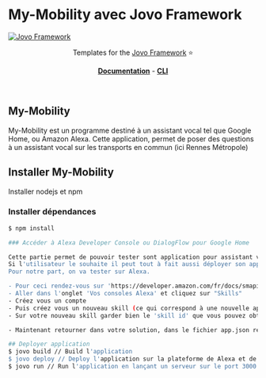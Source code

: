 # My-Mobility avec Jovo Framework

[![Jovo Framework](https://www.jovo.tech/img/github-logo.png)](https://www.jovo.tech)

<p align="center">Templates for the <a href="https://github.com/jovotech/jovo-framework-nodejs">Jovo Framework</a> ⭐️</p>

<p align="center">
<a href="https://www.jovo.tech/framework/docs/"><strong>Documentation</strong></a> -
<a href="https://github.com/jovotech/jovo-cli"><strong>CLI </strong></a></p>
<br/>

## My-Mobility

My-Mobility est un programme destiné à un assistant vocal tel que Google Home, ou Amazon Alexa.
Cette application, permet de poser des questions à un assistant vocal sur les transports en commun (ici Rennes Métropole)

## Installer My-Mobility

Installer nodejs et npm

### Installer dépendances
```sh
$ npm install

### Accéder à Alexa Developer Console ou DialogFlow pour Google Home

Cette partie permet de pouvoir tester sont application pour assistant vocal.
Si l'utilisateur le souhaite il peut tout à fait aussi déployer son application sur un assistant vocal physique.
Pour notre part, on va tester sur Alexa.

- Pour ceci rendez-vous sur 'https://developer.amazon.com/fr/docs/smapi/quick-start-alexa-skills-kit-command-line-interface.html'
- Aller dans l'onglet 'Vos consoles Alexa' et cliquez sur "Skills"
- Créez vous un compte
- Puis créez vous un nouveau skill (ce qui correspond à une nouvelle application)
- Sur votre nouveau skill garder bien le 'skill id' que vous pouvez obtenir en cliquant sur 'voir skill id'

- Maintenant retourner dans votre solution, dans le fichier app.json remplacer "Votre skillId" par le votre.

## Deployer application
$ jovo build // Build l'application
$ jovo deploy // Deploy l'application sur la plateforme de Alexa et de Google Home
$ jovo run // Run l'application en lançant un serveur sur le port 3000
```

<!-- Ne pas oublier les clés, ... -->